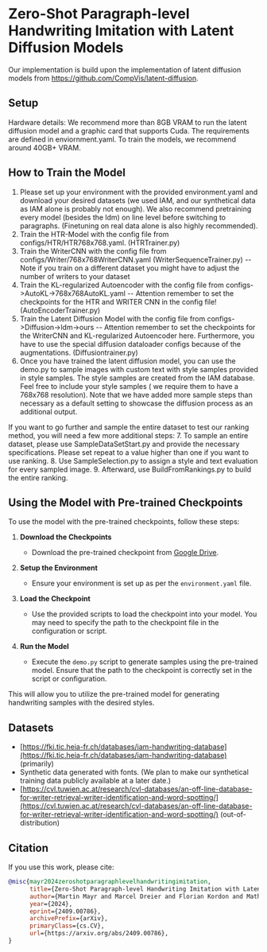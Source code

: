 # Zero-Shot Paragraph-level Handwriting Imitation with Latent Diffusion Models
Our implementation is build upon the implementation of latent diffusion models from https://github.com/CompVis/latent-diffusion.

## Setup 
Hardware details: We recommend more than 8GB VRAM to run the latent diffusion model and a graphic card that supports Cuda.
The requirements are defined in enviornment.yaml. To train the models, we recommend around 40GB+ VRAM.

## How to Train the Model
1. Please set up your environment with the provided environment.yaml and download your desired datasets (we used IAM, and our synthetical data as IAM alone is probably not enough). We also recommend pretraining every model (besides the ldm) on line level before switching to paragraphs. (Finetuning on real data alone is also highly recommended).
2. Train the HTR-Model with the config file from configs/HTR/HTR768x768.yaml. (HTRTrainer.py)
3. Train the WriterCNN with the config file from configs/Writer/768x768WriterCNN.yaml (WriterSequenceTrainer.py) -- Note if you train on a different dataset you might have to adjust the number of writers to your dataset
4. Train the KL-regularized Autoencoder with the config file from configs->AutoKL->768x768AutoKL.yaml -- Attention remember to set the checkpoints for the HTR and WRITER CNN in the config file! (AutoEncoderTrainer.py)
5. Train the Latent Diffusion Model with the config file from configs->Diffusion->ldm->ours -- Attention remember to set the checkpoints for the WriterCNN and KL-regularized Autoencoder here. Furthermore, you have to use the special diffusion dataloader configs because of the augmentations. (Diffusiontrainer.py)
6. Once you have trained the latent diffusion model, you can use the demo.py to sample images with custom text with style samples provided in style samples. The style samples are created from the IAM database. Feel free to include your style samples ( we require them to have a 768x768 resolution). Note that we have added more sample steps than necessary as a default setting to showcase the diffusion process as an additional output.

If you want to go further and sample the entire dataset to test our ranking method, you will need a few more additional steps:
7. To sample an entire dataset, please use SampleDataSetStart.py and provide the necessary specifications. Please set repeat to a value higher than one if you want to use ranking.
8. Use SampleSelection.py to assign a style and text evaluation for every sampled image. 
9. Afterward, use BuildFromRankings.py to build the entire ranking.


## Using the Model with Pre-trained Checkpoints
To use the model with the pre-trained checkpoints, follow these steps:

1. **Download the Checkpoints**
   - Download the pre-trained checkpoint from [Google Drive](https://drive.google.com/diffusion_checkpoint.ckpt).

2. **Setup the Environment**
   - Ensure your environment is set up as per the `environment.yaml` file.

3. **Load the Checkpoint**
   - Use the provided scripts to load the checkpoint into your model. You may need to specify the path to the checkpoint file in the configuration or script.

4. **Run the Model**
   - Execute the `demo.py` script to generate samples using the pre-trained model. Ensure that the path to the checkpoint is correctly set in the script or configuration.

This will allow you to utilize the pre-trained model for generating handwriting samples with the desired styles.

## Datasets
- [https://fki.tic.heia-fr.ch/databases/iam-handwriting-database](https://fki.tic.heia-fr.ch/databases/iam-handwriting-database) (primarily)
- Synthetic data generated with fonts. (We plan to make our synthetical training data publicly available at a later date.)
- [https://cvl.tuwien.ac.at/research/cvl-databases/an-off-line-database-for-writer-retrieval-writer-identification-and-word-spotting/](https://cvl.tuwien.ac.at/research/cvl-databases/an-off-line-database-for-writer-retrieval-writer-identification-and-word-spotting/) (out-of-distribution)

## Citation
If you use this work, please cite:

```bibtex
@misc{mayr2024zeroshotparagraphlevelhandwritingimitation,
      title={Zero-Shot Paragraph-level Handwriting Imitation with Latent Diffusion Models}, 
      author={Martin Mayr and Marcel Dreier and Florian Kordon and Mathias Seuret and Jochen Zöllner and Fei Wu and Andreas Maier and Vincent Christlein},
      year={2024},
      eprint={2409.00786},
      archivePrefix={arXiv},
      primaryClass={cs.CV},
      url={https://arxiv.org/abs/2409.00786}, 
}
```
